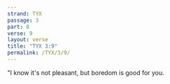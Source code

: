 ```yaml
---
strand: TYX
passage: 3
part: 0
verse: 9
layout: verse
title: "TYX 3:9"
permalink: /TYX/3/9/
---
```

"I know it's not pleasant, but boredom is good for you.
